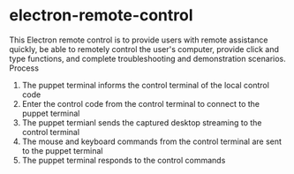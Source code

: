 # electron-remote-control
This Electron remote control is to provide users with remote assistance quickly, be able to remotely control the user's computer, provide click and type functions, and complete troubleshooting and demonstration scenarios.
Process
1. The puppet terminal informs the control terminal of the local control code
2. Enter the control code from the control terminal to connect to the puppet terminal
3. The puppet termianl sends the captured desktop streaming to the control terminal
4. The mouse and keyboard commands from the control terminal are sent to the puppet terminal 
5. The puppet terminal responds to the control commands